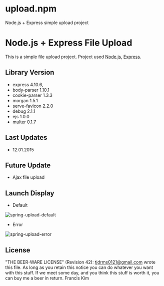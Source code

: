 # upload.npm
Node.js + Express simple upload project

# Node.js + Express File Upload

This is a simple file upload project. Project used [Node.js](http://www.nodejs.org/), [Express](http://expressjs.com/).

## Library Version

- express 4.10.6,
- body-parser 1.10.1
- cookie-parser 1.3.3
- morgan 1.5.1
- serve-favicon 2.2.0
- debug 2.1.1
- ejs 1.0.0
- multer 0.1.7

## Last Updates

- 12.01.2015

## Future Update

- Ajax file upload

## Launch Display

- Default

![spring-upload-default](https://cloud.githubusercontent.com/assets/3794501/5698601/2a27981e-9a54-11e4-9627-5a0eeb260856.png)

- Error

![spring-upload-error](https://cloud.githubusercontent.com/assets/3794501/5698602/2a27a534-9a54-11e4-9d7c-e2d3096f33ec.png)

## License

 "THE BEER-WARE LICENSE" (Revision 42):
 <tjdrms0121@gmail.com> wrote this file.  As long as you retain this notice you
 can do whatever you want with this stuff. If we meet some day, and you think
 this stuff is worth it, you can buy me a beer in return. Francis Kim

